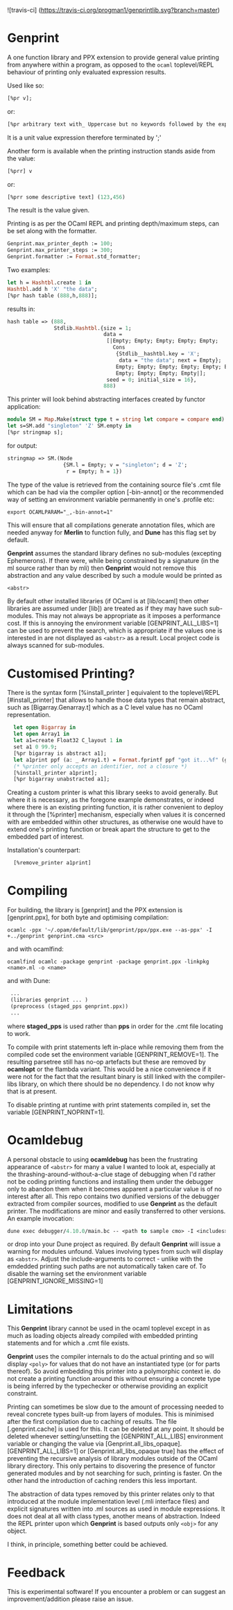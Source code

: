 ![travis-ci] (https://travis-ci.org/progman1/genprintlib.svg?branch=master)

# Genprint

A one function library and PPX extension to provide general value printing
from anywhere within a program, as opposed to the ```ocaml``` toplevel/REPL behaviour of
printing only evaluated expression results.

Used like so:

``` ocaml
[%pr v];
```
or:

``` ocaml
[%pr arbitrary text with_ Uppercase but no keywords followed by the expression (123,456)];
```
It is a unit value expression therefore terminated by ';'

Another form is available when the printing instruction stands aside from the value:

``` ocaml
[%prr] v
```
or:

``` ocaml
[%prr some descriptive text] (123,456)
```
The result is the value given.

Printing is as per the OCaml REPL and printing depth/maximum steps, can be set along with
the formatter.

``` ocaml
Genprint.max_printer_depth := 100;
Genprint.max_printer_steps := 300;
Genprint.formatter := Format.std_formatter;
```
Two examples:

``` ocaml
let h = Hashtbl.create 1 in
Hashtbl.add h 'X' "the data";
[%pr hash table (888,h,888)];
```
results in:

``` ocaml
hash table => (888,
               Stdlib.Hashtbl.{size = 1;
                               data =
                                [|Empty; Empty; Empty; Empty; Empty;
                                  Cons
                                   {Stdlib__hashtbl.key = 'X';
                                    data = "the data"; next = Empty};
                                   Empty; Empty; Empty; Empty; Empty; Empty;
                                   Empty; Empty; Empty; Empty|];
                                seed = 0; initial_size = 16},
                               888)
```
This printer will look behind abstracting interfaces created by functor application:

``` ocaml
module SM = Map.Make(struct type t = string let compare = compare end)
let s=SM.add "singleton" 'Z' SM.empty in
[%pr stringmap s];
```
for output:

``` ocaml
stringmap => SM.(Node
                  {SM.l = Empty; v = "singleton"; d = 'Z';
                   r = Empty; h = 1})
```


The type of the value is retrieved from the containing source file's .cmt file
which can be had via the compiler option [-bin-annot] or the recommended way of
setting an environment variable permanently in one's .profile etc:

```
export OCAMLPARAM="_,-bin-annot=1"
```
This will ensure that all compilations generate annotation files, which are needed anyway for
__Merlin__ to function fully, and __Dune__ has this flag set by default.

__Genprint__ assumes the standard library defines no sub-modules (excepting Ephemerons).
If there were, while being 
constrained by a signature (in the ml source rather than by mli) then __Genprint__ would not
remove this abstraction and any value described by such a module would be printed as

``` ocaml
<abstr>
```
By default other installed libraries (if OCaml is at [lib/ocaml] then other libraries are assumed
under [lib]) are treated as if they may have such sub-modules. 
This may not always be appropriate as it imposes a performance cost.
If this is annoying the environment variable [GENPRINT_ALL_LIBS=1] can be used to prevent the 
search, which is appropriate if the values one is interested in are not displayed as ```<abstr>```
as a result.
Local project code is always scanned for sub-modules.

# Customised Printing?

There is the syntax form [%install_printer <name>] equivalent to the toplevel/REPL [#install_printer]
that allows to handle those data types that remain abstract, such as [Bigarray.Genarray.t]
which as a C level value has no OCaml representation.

``` ocaml
  let open Bigarray in
  let open Array1 in
  let a1=create Float32 C_layout 1 in
  set a1 0 99.9;
  [%pr bigarray is abstract a1];
  let a1print ppf (a: _ Array1.t) = Format.fprintf ppf "got it...%f" (get a 0) in
  (* %printer only accepts an identifier, not a closure *)
  [%install_printer a1print];
  [%pr bigarray unabstracted a1];
```
Creating a custom printer is what this library seeks to avoid generally. But where it is necessary,
as the foregone example demonstrates, or indeed where there is an existing printing function, it is rather convenient to deploy it through the [%printer] mechanism, especially when values it is concerned with are embedded within other structures, as otherwise one would
have to extend one's printing function or break apart the structure to get to the embedded part
of interest. 

Installation's counterpart:

``` ocaml
  [%remove_printer a1print]
```

# Compiling

For building, the library is [genprint] and the PPX extension is [genprint.ppx], for both byte and optimising compilation:
```
ocamlc -ppx '~/.opam/default/lib/genprint/ppx/ppx.exe --as-ppx' -I +../genprint genprint.cma <src>
```
and with ocamlfind:

```
ocamlfind ocamlc -package genprint -package genprint.ppx -linkpkg  <name>.ml -o <name>
```
and with Dune:

``` ocaml
 ...
 (libraries genprint ... )
 (preprocess (staged_pps genprint.ppx))
 ...
```
where __staged_pps__ is used rather than __pps__ in order for the .cmt file locating
to work.

To compile with print statements left in-place while removing them from the compiled code
set the environment variable [GENPRINT_REMOVE=1].
The resulting parsetree still has no-op artefacts but these are removed
by __ocamlopt__ or the flambda variant.
This would be a nice convenience if it were not for the fact that the resultant binary
is still linked with the compiler-libs library, on which there should be no dependency.
I do not know why that is at present.

To disable printing at runtime with print statements compiled in,
set the variable [GENPRINT_NOPRINT=1].

# Ocamldebug

A personal obstacle to using __ocamldebug__ has been the frustrating appearance of
```<abstr>``` for many a value I wanted to look at, especially at the
thrashing-around-without-a-clue stage of debugging when I'd rather not be coding 
printing functions and installing them under the debugger only to abandon them when it 
becomes apparent a particular value is of no interest after all.
This repo contains two dunified versions of the debugger extracted from compiler sources,
modified to use __Genprint__ as the default printer. The modifications are minor
and easily transferred to other versions.
An example invocation:
``` ocaml
dune exec debugger/4.10.0/main.bc -- <path to sample cmo> -I <includes>
```
or drop into your Dune project as required.
By default __Genprint__ will issue a warning for modules unfound. Values involving types
from such will display as ```<abstr>```. Adjust the include-arguments to correct - unlike
with the emdedded printing such paths are not automatically taken care of.
To disable the warning set the environment variable [GENPRINT_IGNORE_MISSING=1]

# Limitations
This __Genprint__ library cannot be used in the ocaml toplevel except in as much as loading objects already
compiled with embedded printing statements and for which a .cmt file exists.

__Genprint__ uses the compiler internals to do the actual printing and so will
display ```<poly>``` for values that do not have an instantiated type (or for parts thereof).
So avoid embedding this printer into a polymorphic context ie. do not create a printing function
around this without ensuring a concrete type is being inferred by the typechecker or otherwise 
providing an explicit constraint.

Printing can sometimes be slow due to the amount of processing needed to reveal concrete types
built-up from layers of modules. This is minimised after the first compilation due to caching
of results. The file [.genprint.cache] is used for this. It can be deleted at any point.
It should be deleted whenever setting/unsetting the [GENPRINT_ALL_LIBS] environment variable
or changing the value via [Genprint.all_libs_opaque]. 
[GENPRINT_ALL_LIBS=1] or [Genprint.all_libs_opaque true] has the effect of preventing the
recursive analysis of library modules outside of the OCaml library directory.
This only pertains to disovering the presence of functor generated modules and by not searching for
such, printing is faster. On the other hand the introduction of caching renders this less
important.

The abstraction of data types removed by this printer relates only to that introduced at the
module implementation level (.mli interface files) and explicit signatures written into
.ml sources as used in module expressions. It does not deal at all with class types, another 
means of abstraction.
Indeed the REPL printer upon which __Genprint__ is based outputs only
```<obj>``` for any object.

I think, in principle, something better could be achieved.

# Feedback

This is experimental software! If you encounter a problem or can suggest an improvement/addition
please raise an issue.
